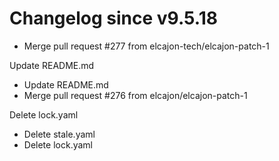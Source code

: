 # Changelog since v9.5.18
- Merge pull request #277 from elcajon-tech/elcajon-patch-1

Update README.md 
- Update README.md 
- Merge pull request #276 from elcajon/elcajon-patch-1

Delete lock.yaml 
- Delete stale.yaml 
- Delete lock.yaml 
